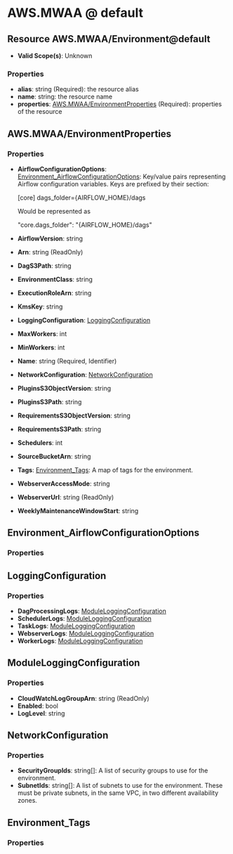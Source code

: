 # AWS.MWAA @ default

## Resource AWS.MWAA/Environment@default
* **Valid Scope(s)**: Unknown
### Properties
* **alias**: string (Required): the resource alias
* **name**: string: the resource name
* **properties**: [AWS.MWAA/EnvironmentProperties](#awsmwaaenvironmentproperties) (Required): properties of the resource

## AWS.MWAA/EnvironmentProperties
### Properties
* **AirflowConfigurationOptions**: [Environment_AirflowConfigurationOptions](#environmentairflowconfigurationoptions): Key/value pairs representing Airflow configuration variables.
    Keys are prefixed by their section:

    [core]
    dags_folder={AIRFLOW_HOME}/dags

    Would be represented as

    "core.dags_folder": "{AIRFLOW_HOME}/dags"
* **AirflowVersion**: string
* **Arn**: string (ReadOnly)
* **DagS3Path**: string
* **EnvironmentClass**: string
* **ExecutionRoleArn**: string
* **KmsKey**: string
* **LoggingConfiguration**: [LoggingConfiguration](#loggingconfiguration)
* **MaxWorkers**: int
* **MinWorkers**: int
* **Name**: string (Required, Identifier)
* **NetworkConfiguration**: [NetworkConfiguration](#networkconfiguration)
* **PluginsS3ObjectVersion**: string
* **PluginsS3Path**: string
* **RequirementsS3ObjectVersion**: string
* **RequirementsS3Path**: string
* **Schedulers**: int
* **SourceBucketArn**: string
* **Tags**: [Environment_Tags](#environmenttags): A map of tags for the environment.
* **WebserverAccessMode**: string
* **WebserverUrl**: string (ReadOnly)
* **WeeklyMaintenanceWindowStart**: string

## Environment_AirflowConfigurationOptions
### Properties

## LoggingConfiguration
### Properties
* **DagProcessingLogs**: [ModuleLoggingConfiguration](#moduleloggingconfiguration)
* **SchedulerLogs**: [ModuleLoggingConfiguration](#moduleloggingconfiguration)
* **TaskLogs**: [ModuleLoggingConfiguration](#moduleloggingconfiguration)
* **WebserverLogs**: [ModuleLoggingConfiguration](#moduleloggingconfiguration)
* **WorkerLogs**: [ModuleLoggingConfiguration](#moduleloggingconfiguration)

## ModuleLoggingConfiguration
### Properties
* **CloudWatchLogGroupArn**: string (ReadOnly)
* **Enabled**: bool
* **LogLevel**: string

## NetworkConfiguration
### Properties
* **SecurityGroupIds**: string[]: A list of security groups to use for the environment.
* **SubnetIds**: string[]: A list of subnets to use for the environment. These must be private subnets, in the same VPC, in two different availability zones.

## Environment_Tags
### Properties

